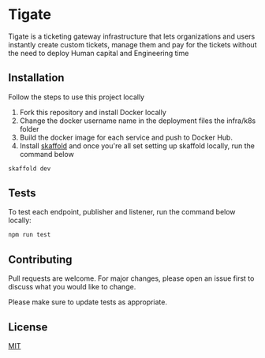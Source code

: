 # Tigate

Tigate is a ticketing gateway infrastructure that lets organizations and users instantly create custom tickets, manage them and pay for the tickets without the need to deploy Human capital and Engineering time 

## Installation

Follow the steps to use this project locally 

1. Fork this repository and install Docker locally
2. Change the docker username name in the deployment files the infra/k8s folder
3. Build the docker image for each service and push to Docker Hub.
4. Install [skaffold](https://skaffold.dev/) and once you're all set setting up skaffold locally, run the command below

```bash
skaffold dev
```

## Tests

To test each endpoint, publisher and listener, run the command below locally:
```bash
npm run test
```

## Contributing
Pull requests are welcome. For major changes, please open an issue first to discuss what you would like to change.

Please make sure to update tests as appropriate.

## License
[MIT](https://choosealicense.com/licenses/mit/)
